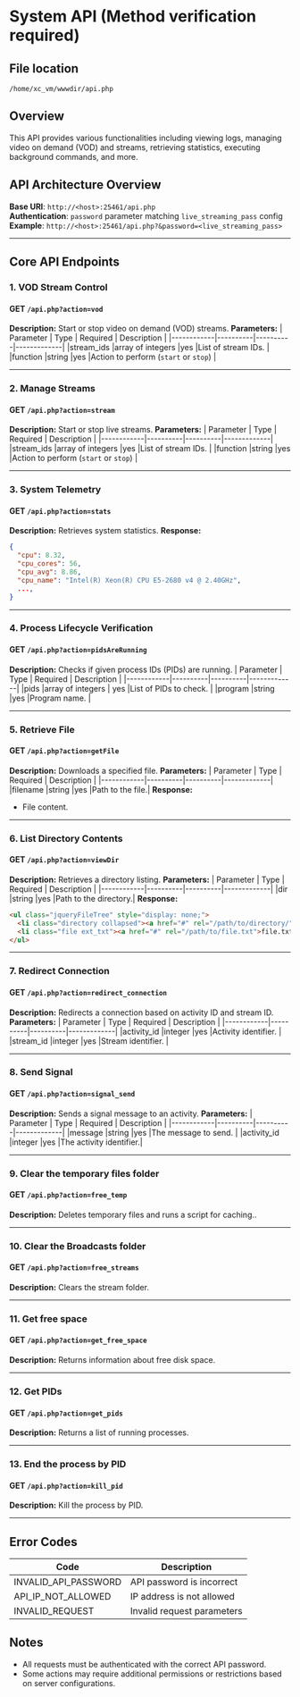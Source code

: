 # System API (Method verification required)

## File location
```
/home/xc_vm/wwwdir/api.php
```

## Overview
This API provides various functionalities including viewing logs, managing video on demand (VOD) and streams, retrieving statistics, executing background commands, and more.

## API Architecture Overview
**Base URI**: `http://<host>:25461/api.php`  
**Authentication**: `password` parameter matching `live_streaming_pass` config
**Example**: `http://<host>:25461/api.php?&password=<live_streaming_pass>`  

---

## Core API Endpoints

### 1. VOD Stream Control
#### **GET** `/api.php?action=vod`
**Description:** Start or stop video on demand (VOD) streams.
**Parameters:**
| Parameter   | Type     | Required | Description |
|------------|----------|----------|-------------|
|stream_ids   |array of integers   |yes      |List of stream IDs. |
|function     |string              |yes      |Action to perform (`start` or `stop`) |

---

### 2. Manage Streams
#### **GET** `/api.php?action=stream`
**Description:** Start or stop live streams.
**Parameters:**
| Parameter   | Type     | Required | Description |
|------------|----------|----------|-------------|
|stream_ids   |array of integers   |yes      |List of stream IDs. |
|function     |string              |yes      |Action to perform (`start` or `stop`) |

---

### 3. System Telemetry
#### **GET** `/api.php?action=stats`
**Description:** Retrieves system statistics.
**Response:**
```json
{
  "cpu": 8.32,
  "cpu_cores": 56,
  "cpu_avg": 8.86,
  "cpu_name": "Intel(R) Xeon(R) CPU E5-2680 v4 @ 2.40GHz",
  ...,
}
```

---

### 4. Process Lifecycle Verification
#### **GET** `/api.php?action=pidsAreRunning`
**Description:** Checks if given process IDs (PIDs) are running.
| Parameter   | Type     | Required | Description |
|------------|----------|----------|-------------|
|pids         |array of integers   | yes   |List of PIDs to check. |
|program      |string    |yes       |Program name. |

---

### 5. Retrieve File
#### **GET** `/api.php?action=getFile`
**Description:** Downloads a specified file.
**Parameters:**
| Parameter   | Type     | Required | Description |
|------------|----------|----------|-------------|
|filename     |string    |yes       |Path to the file.|
**Response:**
- File content.

---

### 6. List Directory Contents
#### **GET** `/api.php?action=viewDir`
**Description:** Retrieves a directory listing.
**Parameters:**
| Parameter   | Type     | Required | Description |
|------------|----------|----------|-------------|
|dir          |string    |yes       |Path to the directory.|
**Response:**
```html
<ul class="jqueryFileTree" style="display: none;">
  <li class="directory collapsed"><a href="#" rel="/path/to/directory/">directory_name</a></li>
  <li class="file ext_txt"><a href="#" rel="/path/to/file.txt">file.txt</a></li>
</ul>
```

---

### 7. Redirect Connection
#### **GET** `/api.php?action=redirect_connection`
**Description:** Redirects a connection based on activity ID and stream ID.
**Parameters:**
| Parameter   | Type     | Required | Description |
|------------|----------|----------|-------------|
|activity_id  |integer   |yes       |Activity identifier. |
|stream_id    |integer   |yes       |Stream identifier. |

---

### 8. Send Signal
#### **GET** `/api.php?action=signal_send`
**Description:** Sends a signal message to an activity.
**Parameters:**
| Parameter   | Type     | Required | Description |
|------------|----------|----------|-------------|
|message      |string    |yes       |The message to send. |
|activity_id  |integer   |yes       |The activity identifier.|


---

### 9. Clear the temporary files folder
#### **GET** `/api.php?action=free_temp`
**Description:** Deletes temporary files and runs a script for caching..

---

### 10. Clear the Broadcasts folder
#### **GET** `/api.php?action=free_streams`
**Description:** Clears the stream folder.

---

### 11. Get free space
#### **GET** `/api.php?action=get_free_space`
**Description:** Returns information about free disk space.

---

### 12. Get PIDs
#### **GET** `/api.php?action=get_pids`
**Description:** Returns a list of running processes.

---
### 13. End the process by PID
#### **GET** `/api.php?action=kill_pid`
**Description:** Kill the process by PID.

---

## Error Codes
| Code                 | Description |
|----------------------|-------------|
| INVALID_API_PASSWORD | API password is incorrect |
| API_IP_NOT_ALLOWED   | IP address is not allowed |
| INVALID_REQUEST      | Invalid request parameters |
## Notes
- All requests must be authenticated with the correct API password.
- Some actions may require additional permissions or restrictions based on server configurations.